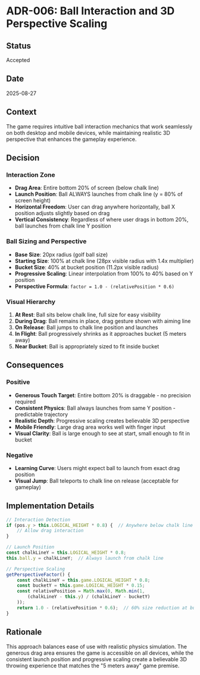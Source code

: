 # ADR-006: Ball Interaction and 3D Perspective Scaling

## Status
Accepted

## Date
2025-08-27

## Context
The game requires intuitive ball interaction mechanics that work seamlessly on both desktop and mobile devices, while maintaining realistic 3D perspective that enhances the gameplay experience.

## Decision

### Interaction Zone
- **Drag Area**: Entire bottom 20% of screen (below chalk line)
- **Launch Position**: Ball ALWAYS launches from chalk line (y = 80% of screen height)
- **Horizontal Freedom**: User can drag anywhere horizontally, ball X position adjusts slightly based on drag
- **Vertical Consistency**: Regardless of where user drags in bottom 20%, ball launches from chalk line Y position

### Ball Sizing and Perspective
- **Base Size**: 20px radius (golf ball size)
- **Starting Size**: 100% at chalk line (28px visible radius with 1.4x multiplier)
- **Bucket Size**: 40% at bucket position (11.2px visible radius)
- **Progressive Scaling**: Linear interpolation from 100% to 40% based on Y position
- **Perspective Formula**: `factor = 1.0 - (relativePosition * 0.6)`

### Visual Hierarchy
1. **At Rest**: Ball sits below chalk line, full size for easy visibility
2. **During Drag**: Ball remains in place, drag gesture shown with aiming line
3. **On Release**: Ball jumps to chalk line position and launches
4. **In Flight**: Ball progressively shrinks as it approaches bucket (5 meters away)
5. **Near Bucket**: Ball is appropriately sized to fit inside bucket

## Consequences

### Positive
- **Generous Touch Target**: Entire bottom 20% is draggable - no precision required
- **Consistent Physics**: Ball always launches from same Y position - predictable trajectory
- **Realistic Depth**: Progressive scaling creates believable 3D perspective
- **Mobile Friendly**: Large drag area works well with finger input
- **Visual Clarity**: Ball is large enough to see at start, small enough to fit in bucket

### Negative
- **Learning Curve**: Users might expect ball to launch from exact drag position
- **Visual Jump**: Ball teleports to chalk line on release (acceptable for gameplay)

## Implementation Details

```javascript
// Interaction Detection
if (pos.y > this.LOGICAL_HEIGHT * 0.8) {  // Anywhere below chalk line
    // Allow drag interaction
}

// Launch Position
const chalkLineY = this.LOGICAL_HEIGHT * 0.8;
this.ball.y = chalkLineY;  // Always launch from chalk line

// Perspective Scaling
getPerspectiveFactor() {
    const chalkLineY = this.game.LOGICAL_HEIGHT * 0.8;
    const bucketY = this.game.LOGICAL_HEIGHT * 0.15;
    const relativePosition = Math.max(0, Math.min(1, 
        (chalkLineY - this.y) / (chalkLineY - bucketY)
    ));
    return 1.0 - (relativePosition * 0.6);  // 60% size reduction at bucket
}
```

## Rationale
This approach balances ease of use with realistic physics simulation. The generous drag area ensures the game is accessible on all devices, while the consistent launch position and progressive scaling create a believable 3D throwing experience that matches the "5 meters away" game premise.
